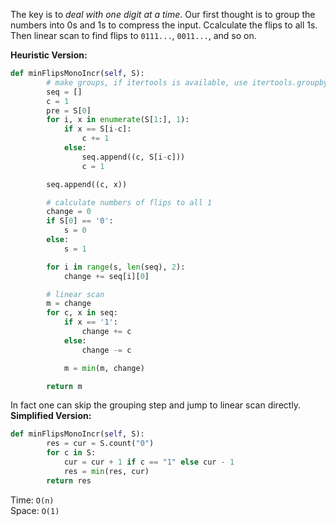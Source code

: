 The key is to *deal with one digit at a time*. Our first thought is to group the numbers into 0s and 1s to compress the input. Ccalculate the flips to all 1s. Then linear scan to find flips to `0111...`, `0011...`, and so on.

**Heuristic Version:**
```python
def minFlipsMonoIncr(self, S):
        # make groups, if itertools is available, use itertools.groupby
        seq = []
        c = 1
        pre = S[0]
        for i, x in enumerate(S[1:], 1):
            if x == S[i-c]:
                c += 1
            else:
                seq.append((c, S[i-c]))
                c = 1

        seq.append((c, x))

        # calculate numbers of flips to all 1
        change = 0
        if S[0] == '0':
            s = 0
        else:
            s = 1

        for i in range(s, len(seq), 2):
            change += seq[i][0]

        # linear scan
        m = change
        for c, x in seq:
            if x == '1':
                change += c
            else:
                change -= c

            m = min(m, change)

        return m
```

In fact one can skip the grouping step and jump to linear scan directly.
**Simplified Version:**
```python
def minFlipsMonoIncr(self, S):
        res = cur = S.count("0")
        for c in S:
            cur = cur + 1 if c == "1" else cur - 1
            res = min(res, cur)
        return res
```
Time: `O(n)`  
Space: `O(1)`
